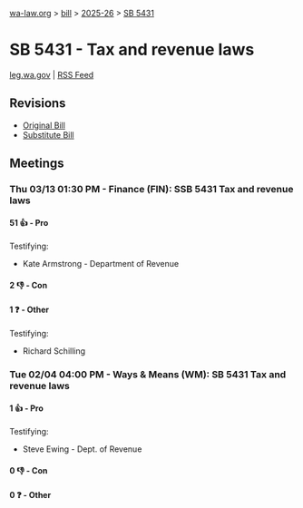 [wa-law.org](/) > [bill](/bill/) > [2025-26](/bill/2025-26/) > [SB 5431](/bill/2025-26/sb/5431/)

# SB 5431 - Tax and revenue laws
[leg.wa.gov](https://app.leg.wa.gov/billsummary?BillNumber=5431&Year=2025&Initiative=false) | [RSS Feed](./rss.xml)

## Revisions
* [Original Bill](1/)
* [Substitute Bill](S/)

## Meetings
### Thu 03/13 01:30 PM - Finance (FIN): SSB 5431 Tax and revenue laws
#### 51 👍 - Pro
Testifying:
* Kate Armstrong - Department of Revenue

#### 2 👎 - Con

#### 1 ❓ - Other
Testifying:
* Richard Schilling

### Tue 02/04 04:00 PM - Ways & Means (WM): SB 5431 Tax and revenue laws
#### 1 👍 - Pro
Testifying:
* Steve Ewing - Dept. of Revenue

#### 0 👎 - Con

#### 0 ❓ - Other
